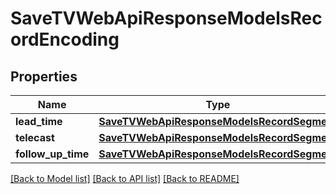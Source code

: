 # SaveTVWebApiResponseModelsRecordEncoding

## Properties
Name | Type | Description | Notes
------------ | ------------- | ------------- | -------------
**lead_time** | [**SaveTVWebApiResponseModelsRecordSegment**](SaveTVWebApiResponseModelsRecordSegment.md) |  | [optional] 
**telecast** | [**SaveTVWebApiResponseModelsRecordSegment**](SaveTVWebApiResponseModelsRecordSegment.md) |  | [optional] 
**follow_up_time** | [**SaveTVWebApiResponseModelsRecordSegment**](SaveTVWebApiResponseModelsRecordSegment.md) |  | [optional] 

[[Back to Model list]](../README.md#documentation-for-models) [[Back to API list]](../README.md#documentation-for-api-endpoints) [[Back to README]](../README.md)


